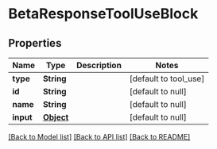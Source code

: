 # BetaResponseToolUseBlock
## Properties

| Name | Type | Description | Notes |
|------------ | ------------- | ------------- | -------------|
| **type** | **String** |  | [default to tool_use] |
| **id** | **String** |  | [default to null] |
| **name** | **String** |  | [default to null] |
| **input** | [**Object**](.md) |  | [default to null] |

[[Back to Model list]](../README.md#documentation-for-models) [[Back to API list]](../README.md#documentation-for-api-endpoints) [[Back to README]](../README.md)

